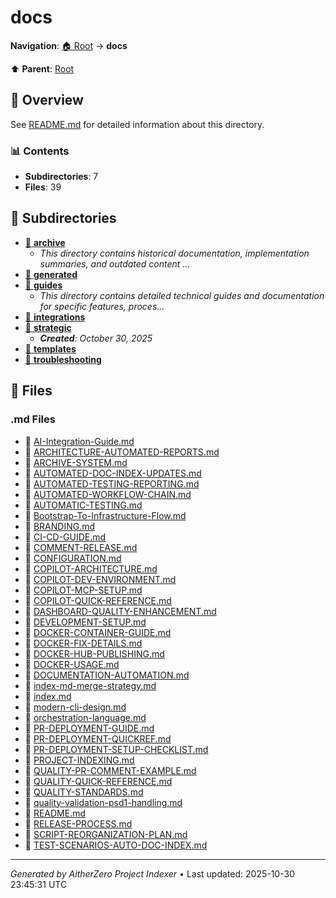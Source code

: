 # docs

**Navigation**: [🏠 Root](../index.md) → **docs**

⬆️ **Parent**: [Root](../index.md)

## 📖 Overview

See [README.md](./README.md) for detailed information about this directory.

### 📊 Contents

- **Subdirectories**: 7
- **Files**: 39

## 📁 Subdirectories

- [📂 **archive**](./archive/index.md)
  - *This directory contains historical documentation, implementation summaries, and outdated content ...*
- [📂 **generated**](./generated/index.md)
- [📂 **guides**](./guides/index.md)
  - *This directory contains detailed technical guides and documentation for specific features, proces...*
- [📂 **integrations**](./integrations/index.md)
- [📂 **strategic**](./strategic/index.md)
  - ***Created**: October 30, 2025*
- [📂 **templates**](./templates/index.md)
- [📂 **troubleshooting**](./troubleshooting/index.md)

## 📄 Files

### .md Files

- 📝 [AI-Integration-Guide.md](./AI-Integration-Guide.md)
- 📝 [ARCHITECTURE-AUTOMATED-REPORTS.md](./ARCHITECTURE-AUTOMATED-REPORTS.md)
- 📝 [ARCHIVE-SYSTEM.md](./ARCHIVE-SYSTEM.md)
- 📝 [AUTOMATED-DOC-INDEX-UPDATES.md](./AUTOMATED-DOC-INDEX-UPDATES.md)
- 📝 [AUTOMATED-TESTING-REPORTING.md](./AUTOMATED-TESTING-REPORTING.md)
- 📝 [AUTOMATED-WORKFLOW-CHAIN.md](./AUTOMATED-WORKFLOW-CHAIN.md)
- 📝 [AUTOMATIC-TESTING.md](./AUTOMATIC-TESTING.md)
- 📝 [Bootstrap-To-Infrastructure-Flow.md](./Bootstrap-To-Infrastructure-Flow.md)
- 📝 [BRANDING.md](./BRANDING.md)
- 📝 [CI-CD-GUIDE.md](./CI-CD-GUIDE.md)
- 📝 [COMMENT-RELEASE.md](./COMMENT-RELEASE.md)
- 📝 [CONFIGURATION.md](./CONFIGURATION.md)
- 📝 [COPILOT-ARCHITECTURE.md](./COPILOT-ARCHITECTURE.md)
- 📝 [COPILOT-DEV-ENVIRONMENT.md](./COPILOT-DEV-ENVIRONMENT.md)
- 📝 [COPILOT-MCP-SETUP.md](./COPILOT-MCP-SETUP.md)
- 📝 [COPILOT-QUICK-REFERENCE.md](./COPILOT-QUICK-REFERENCE.md)
- 📝 [DASHBOARD-QUALITY-ENHANCEMENT.md](./DASHBOARD-QUALITY-ENHANCEMENT.md)
- 📝 [DEVELOPMENT-SETUP.md](./DEVELOPMENT-SETUP.md)
- 📝 [DOCKER-CONTAINER-GUIDE.md](./DOCKER-CONTAINER-GUIDE.md)
- 📝 [DOCKER-FIX-DETAILS.md](./DOCKER-FIX-DETAILS.md)
- 📝 [DOCKER-HUB-PUBLISHING.md](./DOCKER-HUB-PUBLISHING.md)
- 📝 [DOCKER-USAGE.md](./DOCKER-USAGE.md)
- 📝 [DOCUMENTATION-AUTOMATION.md](./DOCUMENTATION-AUTOMATION.md)
- 📝 [index-md-merge-strategy.md](./index-md-merge-strategy.md)
- 📝 [index.md](./index.md)
- 📝 [modern-cli-design.md](./modern-cli-design.md)
- 📝 [orchestration-language.md](./orchestration-language.md)
- 📝 [PR-DEPLOYMENT-GUIDE.md](./PR-DEPLOYMENT-GUIDE.md)
- 📝 [PR-DEPLOYMENT-QUICKREF.md](./PR-DEPLOYMENT-QUICKREF.md)
- 📝 [PR-DEPLOYMENT-SETUP-CHECKLIST.md](./PR-DEPLOYMENT-SETUP-CHECKLIST.md)
- 📝 [PROJECT-INDEXING.md](./PROJECT-INDEXING.md)
- 📝 [QUALITY-PR-COMMENT-EXAMPLE.md](./QUALITY-PR-COMMENT-EXAMPLE.md)
- 📝 [QUALITY-QUICK-REFERENCE.md](./QUALITY-QUICK-REFERENCE.md)
- 📝 [QUALITY-STANDARDS.md](./QUALITY-STANDARDS.md)
- 📝 [quality-validation-psd1-handling.md](./quality-validation-psd1-handling.md)
- 📝 [README.md](./README.md)
- 📝 [RELEASE-PROCESS.md](./RELEASE-PROCESS.md)
- 📝 [SCRIPT-REORGANIZATION-PLAN.md](./SCRIPT-REORGANIZATION-PLAN.md)
- 📝 [TEST-SCENARIOS-AUTO-DOC-INDEX.md](./TEST-SCENARIOS-AUTO-DOC-INDEX.md)

---

*Generated by AitherZero Project Indexer* • Last updated: 2025-10-30 23:45:31 UTC


